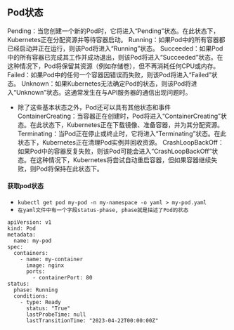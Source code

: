 ## Pod状态
Pending：当您创建一个新的Pod时，它将进入“Pending”状态。在此状态下，Kubernetes正在分配资源并等待容器启动。
Running：如果Pod中的所有容器都已经启动并正在运行，则该Pod将进入“Running”状态。
Succeeded：如果Pod中的所有容器已完成其工作并成功退出，则该Pod将进入“Succeeded”状态。在这种情况下，Pod将保留其资源（例如存储卷），但不再消耗任何CPU或内存。
Failed：如果Pod中的任何一个容器因错误而失败，则该Pod将进入“Failed”状态。
Unknown：如果Kubernetes无法确定Pod的状态，则该Pod将进入“Unknown”状态。这通常发生在与API服务器的通信出现问题时。

* 除了这些基本状态之外，Pod还可以具有其他状态和事件
ContainerCreating：当容器正在创建时，Pod将进入“ContainerCreating”状态。在此状态下，Kubernetes正在下载镜像、准备容器，并为其分配资源。
Terminating：当Pod正在停止或终止时，它将进入“Terminating”状态。在此状态下，Kubernetes正在清理Pod实例并回收资源。
CrashLoopBackOff：如果Pod中的容器反复失败，则该Pod可能会进入“CrashLoopBackOff”状态。在这种情况下，Kubernetes将尝试自动重启容器，但如果容器继续失败，则Pod将保持在此状态下。

#### 获取pod状态
* `kubectl get pod my-pod -n my-namespace -o yaml > my-pod.yaml`
* `在yaml文件中有一个字段status-phase, phase就是描述了Pod的状态`
```text
apiVersion: v1
kind: Pod
metadata:
  name: my-pod
spec:
  containers:
    - name: my-container
      image: nginx
      ports:
        - containerPort: 80
status:
  phase: Running
  conditions:
    - type: Ready
      status: "True"
      lastProbeTime: null
      lastTransitionTime: "2023-04-22T00:00:00Z"
```


